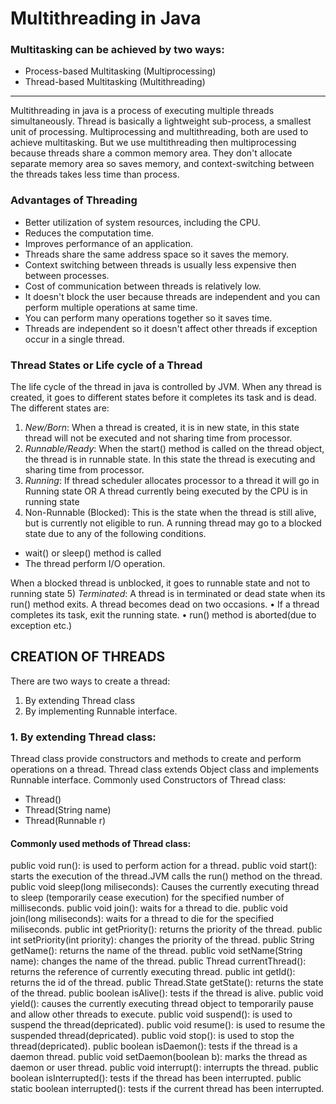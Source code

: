 # Multithreading in Java
### Multitasking can be achieved by two ways:
* Process-based Multitasking (Multiprocessing)
* Thread-based Multitasking (Multithreading)
--------------------------------------------------------------------------------------
Multithreading in java is a process of executing multiple threads simultaneously.
Thread is basically a lightweight sub-process, a smallest unit of processing.
Multiprocessing and multithreading, both are used to achieve multitasking.
But we use multithreading then multiprocessing because threads share a common
memory area. They don't allocate separate memory area so saves memory, and
context-switching between the threads takes less time than process. 
### Advantages of Threading
* Better utilization of system resources, including the CPU.
* Reduces the computation time.
* Improves performance of an application.
* Threads share the same address space so it saves the memory.
* Context switching between threads is usually less expensive then between processes.
* Cost of communication between threads is relatively low.
* It doesn't block the user because threads are independent and you can perform multiple operations at same time.
*  You can perform many operations together so it saves time.
* Threads are independent so it doesn't affect other threads if exception occur in a single thread.
### Thread States or Life cycle of a Thread
The life cycle of the thread in java is controlled by JVM. When any thread is created,
it goes to different states before it completes its task and is dead. The different states
are:
1) *New/Born*: When a thread is created, it is in new state, in this state thread will
not be executed and not sharing time from processor.
2) *Runnable/Ready*: When the start() method is called on the thread object, the
thread is in runnable state. In this state the thread is executing and sharing time from
processor.
3) *Running*: If thread scheduler allocates processor to a thread it will go in Running
state OR A thread currently being executed by the CPU is in running state
4) Non-Runnable (Blocked): This is the state when the thread is still alive, but is
currently not eligible to run. A running thread may go to a blocked state due to any
of the following conditions.
* wait() or sleep() method is called
* The thread perform I/O operation.

When a blocked thread is unblocked, it goes to runnable state and not to running state
5) *Terminated*: A thread is in terminated or dead state when its run() method exits.
A thread becomes dead on two occasions.
• If a thread completes its task, exit the running state.
• run() method is aborted(due to exception etc.)
## CREATION OF THREADS
There are two ways to create a thread:
1. By extending Thread class
2. By implementing Runnable interface.
### 1. By extending Thread class:
Thread class provide constructors and methods to create and perform operations on
a thread. Thread class extends Object class and implements Runnable interface.
Commonly used Constructors of Thread class:
*  Thread()
* Thread(String name)
* Thread(Runnable r)
#### Commonly used methods of Thread class:
public void run(): is used to perform action for a thread.
public void start(): starts the execution of the thread.JVM calls the run() method on
the thread.
public void sleep(long miliseconds): Causes the currently executing thread to sleep
(temporarily cease execution) for the specified number of milliseconds.
public void join(): waits for a thread to die.
public void join(long miliseconds): waits for a thread to die for the specified
miliseconds.
public int getPriority(): returns the priority of the thread.
public int setPriority(int priority): changes the priority of the thread.
public String getName(): returns the name of the thread.
public void setName(String name): changes the name of the thread.
public Thread currentThread(): returns the reference of currently executing
thread.
public int getId(): returns the id of the thread.
public Thread.State getState(): returns the state of the thread.
public boolean isAlive(): tests if the thread is alive.
public void yield(): causes the currently executing thread object to temporarily
pause and allow other threads to execute.
public void suspend(): is used to suspend the thread(depricated).
public void resume(): is used to resume the suspended thread(depricated).
public void stop(): is used to stop the thread(depricated).
public boolean isDaemon(): tests if the thread is a daemon thread.
public void setDaemon(boolean b): marks the thread as daemon or user thread.
public void interrupt(): interrupts the thread.
public boolean isInterrupted(): tests if the thread has been interrupted.
public static boolean interrupted(): tests if the current thread has been interrupted.
